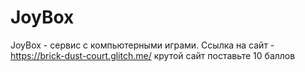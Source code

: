 # JoyBox
JoyBox - сервис с компьютерными играми.
Cсылка на сайт - https://brick-dust-court.glitch.me/
крутой сайт поставьте 10 баллов
